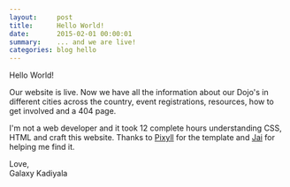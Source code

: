 ```yaml
---
layout:     post
title:      Hello World!
date:       2015-02-01 00:00:01
summary:    ... and we are live!
categories: blog hello 
---
```


Hello World!

Our website is live. Now we have all the information about our Dojo's in different cities across the country, event registrations, resources, how to get involved and a 404 page.

I'm not a web developer and it took 12 complete hours understanding CSS, HTML and craft this website. Thanks to [Pixyll](http://johnotander.com) for the template and [Jai](https://twitter.com/dolftax) for helping me find it.

Love,<br>
Galaxy Kadiyala
